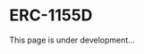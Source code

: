 # ERC-1155D

This page is under development...

<!-- https://medium.com/donkeverse/introducing-erc1155d-the-most-efficient-non-fungible-token-contract-in-existence-c1d0a62e30f1 -->